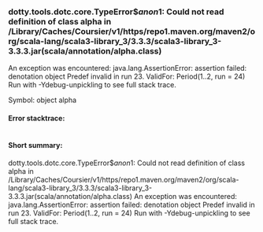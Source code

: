 ### dotty.tools.dotc.core.TypeError$$anon$1: Could not read definition of class alpha in <HOME>/Library/Caches/Coursier/v1/https/repo1.maven.org/maven2/org/scala-lang/scala3-library_3/3.3.3/scala3-library_3-3.3.3.jar(scala/annotation/alpha.class)
An exception was encountered:
  java.lang.AssertionError: assertion failed: denotation object Predef invalid in run 23. ValidFor: Period(1..2, run = 24)
Run with -Ydebug-unpickling to see full stack trace.

Symbol: object alpha

#### Error stacktrace:

```

```
#### Short summary: 

dotty.tools.dotc.core.TypeError$$anon$1: Could not read definition of class alpha in <HOME>/Library/Caches/Coursier/v1/https/repo1.maven.org/maven2/org/scala-lang/scala3-library_3/3.3.3/scala3-library_3-3.3.3.jar(scala/annotation/alpha.class)
An exception was encountered:
  java.lang.AssertionError: assertion failed: denotation object Predef invalid in run 23. ValidFor: Period(1..2, run = 24)
Run with -Ydebug-unpickling to see full stack trace.